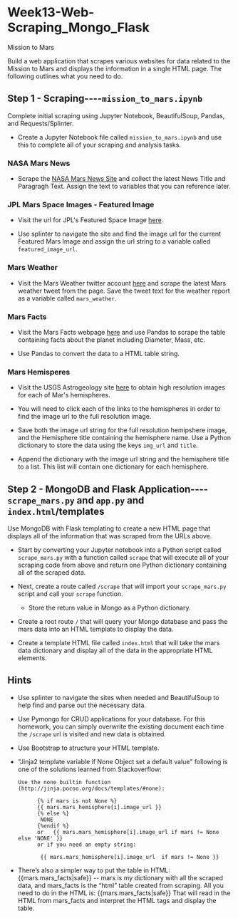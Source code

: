 # Week13-Web-Scraping_Mongo_Flask
 
 Mission to Mars

Build a web application that scrapes various websites for data related to the Mission to Mars and displays the information in a single HTML page. The following outlines what you need to do.

## Step 1 - Scraping----`mission_to_mars.ipynb` 

Complete  initial scraping using Jupyter Notebook, BeautifulSoup, Pandas, and Requests/Splinter.

* Create a Jupyter Notebook file called `mission_to_mars.ipynb` and use this to complete all of your scraping and analysis tasks. 

### NASA Mars News

* Scrape the [NASA Mars News Site](https://mars.nasa.gov/news/) and collect the latest News Title and Paragragh Text. Assign the text to variables that you can reference later.

### JPL Mars Space Images - Featured Image

* Visit the url for JPL's Featured Space Image [here](https://www.jpl.nasa.gov/spaceimages/?search=&category=Mars).

* Use splinter to navigate the site and find the image url for the current Featured Mars Image and assign the url string to a variable called `featured_image_url`.

### Mars Weather

* Visit the Mars Weather twitter account [here](https://twitter.com/marswxreport?lang=en) and scrape the latest Mars weather tweet from the page. Save the tweet text for the weather report as a variable called `mars_weather`.

### Mars Facts

* Visit the Mars Facts webpage [here](http://space-facts.com/mars/) and use Pandas to scrape the table containing facts about the planet including Diameter, Mass, etc.

* Use Pandas to convert the data to a HTML table string.

### Mars Hemisperes

* Visit the USGS Astrogeology site [here](https://astrogeology.usgs.gov/search/results?q=hemisphere+enhanced&k1=target&v1=Mars) to obtain high resolution images for each of Mar's hemispheres.

* You will need to click each of the links to the hemispheres in order to find the image url to the full resolution image.

* Save both the image url string for the full resolution hemipshere image, and the Hemisphere title containing the hemisphere name. Use a Python dictionary to store the data using the keys `img_url` and `title`.

* Append the dictionary with the image url string and the hemisphere title to a list. This list will contain one dictionary for each hemisphere.

## Step 2 - MongoDB and Flask Application----`scrape_mars.py` and `app.py` and  `index.html`/templates

Use MongoDB with Flask templating to create a new HTML page that displays all of the information that was scraped from the URLs above.

* Start by converting your Jupyter notebook into a Python script called `scrape_mars.py` with a function called `scrape` that will execute all of your scraping code from above and return one Python dictionary containing all of the scraped data.

* Next, create a route called `/scrape` that will import your `scrape_mars.py` script and call your `scrape` function.

  * Store the return value in Mongo as a Python dictionary.

* Create a root route `/` that will query your Mongo database and pass the mars data into an HTML template to display the data.

* Create a template HTML file called `index.html` that will take the mars data dictionary and display all of the data in the appropriate HTML elements. 

## Hints

* Use splinter to navigate the sites when needed and BeautifulSoup to help find and parse out the necessary data.

* Use Pymongo for CRUD applications for your database. For this homework, you can simply overwrite the existing document each time the `/scrape` url is visited and new data is obtained.

* Use Bootstrap to structure your HTML template.

*  "Jinja2 template variable if None Object set a default value" following is one of the solutions learned from Stackoverflow:
    
       Use the none builtin function (http://jinja.pocoo.org/docs/templates/#none):

             {% if mars is not None %}   
             {{ mars.mars_hemisphere[i].image_url }}
             {% else %}
              NONE
             {%endif %}
             or   {{ mars.mars_hemisphere[i].image_url if mars != None else 'NONE' }}
             or if you need an empty string:

              {{ mars.mars_hemisphere[i].image_url  if mars != None }}

*  There’s also a simpler way to put the table in HTML: {{mars.mars_facts|safe}} -- mars is my dictionary with all the scraped data, and mars_facts is the “html” table created from scraping. All you need to do in the HTML is: {{mars.mars_facts|safe}} That will read in the HTML from mars_facts and interpret the HTML tags and display the table. 
